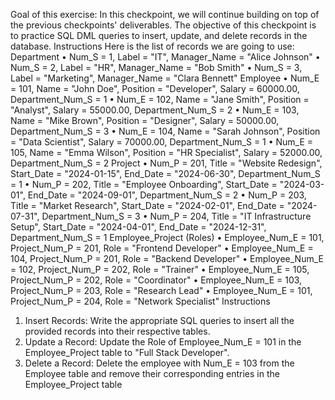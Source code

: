 Goal of this exercise: 
In this checkpoint, we will continue building on top of the previous checkpoints' deliverables. The objective of this checkpoint is to practice SQL DML queries to insert, update, and delete records in the database.
Instructions
Here is the list of records we are going to use: 
Department
•	Num_S = 1, Label = "IT", Manager_Name = "Alice Johnson"
•	Num_S = 2, Label = "HR", Manager_Name = "Bob Smith"
•	Num_S = 3, Label = "Marketing", Manager_Name = "Clara Bennett"
Employee
•	Num_E = 101, Name = "John Doe", Position = "Developer", Salary = 60000.00, Department_Num_S = 1
•	Num_E = 102, Name = "Jane Smith", Position = "Analyst", Salary = 55000.00, Department_Num_S = 2
•	Num_E = 103, Name = "Mike Brown", Position = "Designer", Salary = 50000.00, Department_Num_S = 3
•	Num_E = 104, Name = "Sarah Johnson", Position = "Data Scientist", Salary = 70000.00, Department_Num_S = 1
•	Num_E = 105, Name = "Emma Wilson", Position = "HR Specialist", Salary = 52000.00, Department_Num_S = 2
Project
•	Num_P = 201, Title = "Website Redesign", Start_Date = "2024-01-15", End_Date = "2024-06-30", Department_Num_S = 1
•	Num_P = 202, Title = "Employee Onboarding", Start_Date = "2024-03-01", End_Date = "2024-09-01", Department_Num_S = 2
•	Num_P = 203, Title = "Market Research", Start_Date = "2024-02-01", End_Date = "2024-07-31", Department_Num_S = 3
•	Num_P = 204, Title = "IT Infrastructure Setup", Start_Date = "2024-04-01", End_Date = "2024-12-31", Department_Num_S = 1
Employee_Project (Roles)
•	Employee_Num_E = 101, Project_Num_P = 201, Role = "Frontend Developer"
•	Employee_Num_E = 104, Project_Num_P = 201, Role = "Backend Developer"
•	Employee_Num_E = 102, Project_Num_P = 202, Role = "Trainer"
•	Employee_Num_E = 105, Project_Num_P = 202, Role = "Coordinator"
•	Employee_Num_E = 103, Project_Num_P = 203, Role = "Research Lead"
•	Employee_Num_E = 101, Project_Num_P = 204, Role = "Network Specialist"
Instructions
1.	Insert Records:  Write the appropriate SQL queries to insert all the provided records into their respective tables.
2.	Update a Record: Update the Role of Employee_Num_E = 101 in the Employee_Project table to "Full Stack Developer".
3.	Delete a Record: Delete the employee with Num_E = 103 from the Employee table and remove their corresponding entries in the Employee_Project table
